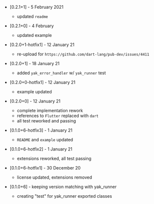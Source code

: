 * [0.2.1+1] - 5 February 2021
  - updated `readme`

* [0.2.1+0] - 4 February
  - updated example

* [0.2.0+1-hotfix1] - 12 January 21
  - re-upload for `https://github.com/dart-lang/pub-dev/issues/4411`

* [0.2.0+1] - 18 January 21
  - added `yak_error_handler` w/ `yak_runner` test

* [0.2.0+0-hotfix1] - 12 January 21
  - example updated

* [0.2.0+0] - 12 January 21
  - complete implementation rework
  - references to `Flutter` replaced with `dart`
  - all test reworked and passing

* [0.1.0+6-hotfix3] - 1 January 21
  - `README` and `example` updated

* [0.1.0+6-hotfix2] - 1 January 21
  - extensions reworked, all test passing

* [0.1.0+6-hotfix1] - 30 December 20
  - license updated, extensions removed

* [0.1.0+6] - keeping version matching with yak_runner
  - creating "test" for yak_runner exported classes
